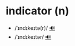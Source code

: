 # indicator (n)

- /ˈɪndɪkeɪtə(r)/ [🔊](https://www.oxfordlearnersdictionaries.com/media/english/uk_pron/i/ind/indic/indicator__gb_2.mp3)
- /ˈɪndɪkeɪtər/ [🔊](https://www.oxfordlearnersdictionaries.com/media/english/us_pron/i/ind/indic/indicator__us_1.mp3)